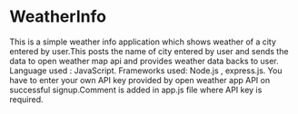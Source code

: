 # WeatherInfo
This is a simple weather info application which shows weather of a city entered by user.This posts the name of city entered by user and sends the data to open weather map api and provides weather data backs to user.
Language  used : JavaScript.
Frameworks used: Node.js , express.js.
You have to enter your own API key provided by open weather app API on successful signup.Comment is added in app.js file where API key is required.
